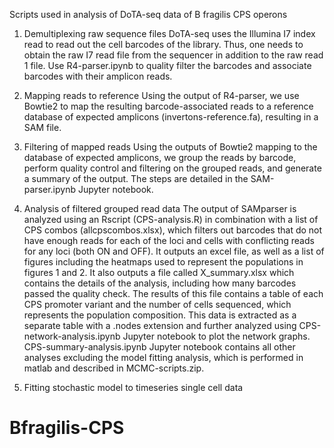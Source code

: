 Scripts used in analysis of DoTA-seq data of B fragilis CPS operons

1. Demultiplexing raw sequence files
DoTA-seq uses the Illumina I7 index read to read out the cell barcodes of the library. Thus, one needs to obtain the raw I7 read file from the sequencer in addition to the raw read 1 file. Use R4-parser.ipynb to quality filter the barcodes and associate barcodes with their amplicon reads.

2. Mapping reads to reference
Using the output of R4-parser, we use Bowtie2 to map the resulting barcode-associated reads to a reference database of expected amplicons (invertons-reference.fa), resulting in a SAM file.

3. Filtering of mapped reads
Using the outputs of Bowtie2 mapping to the database of expected amplicons, we group the reads by barcode, perform quality control and filtering on the grouped reads, and generate a summary of the output. The steps are detailed in the SAM-parser.ipynb Jupyter notebook.

4. Analysis of filtered grouped read data
The output of SAMparser is analyzed using an Rscript (CPS-analysis.R) in combination with a list of CPS combos (allcpscombos.xlsx), which filters out barcodes that do not have enough reads for each of the loci and cells with conflicting reads for any loci (both ON and OFF). It outputs an excel file, as well as a list of figures including the heatmaps used to represent the populations in figures 1 and 2. It also outputs a file called X_summary.xlsx which contains the details of the analysis, including how many barcodes passed the quality check. The results of this file contains a table of each CPS promoter variant and the number of cells sequenced, which represents the population composition. This data is extracted as a separate table with a .nodes extension and further analyzed using CPS-network-analysis.ipynb Jupyter notebook to plot the network graphs. CPS-summary-analysis.ipynb Jupyter notebook contains all other analyses excluding the model fitting analysis, which is performed in matlab and described in MCMC-scripts.zip.

5. Fitting stochastic model to timeseries single cell data
# Bfragilis-CPS
